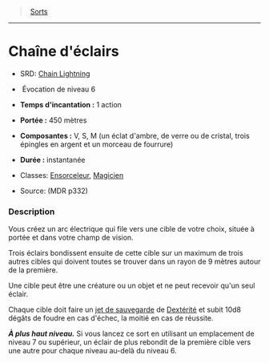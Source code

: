 ﻿---
!SpellItem
Family: SpellHD
Level: 6
Type: Évocation
CastingTime: 1 action
Range: 450 mètres
Components: V, S, M (un éclat d'ambre, de verre ou de cristal, trois épingles en argent et un morceau de fourrure)
Duration: instantanée
Classes: '[Ensorceleur](hd_sorcerer.md), [Magicien](hd_wizard.md)'
Id: spells_hd.md#chaîne-déclairs
ParentLink: spells_hd.md#sorts
Name: Chaîne d'éclairs
ParentName: Sorts
NameLevel: 1
AltName: '[Chain Lightning](srd_spells_chain_lightning.md)'
Source: (MDR p332)
Attributes: {}
---
> [Sorts](hd_spells.md)

---

# Chaîne d'éclairs

- SRD: [Chain Lightning](srd_spells_chain_lightning.md)

-  Évocation de niveau 6

- **Temps d'incantation :** 1 action

- **Portée :** 450 mètres

- **Composantes :** V, S, M (un éclat d'ambre, de verre ou de cristal, trois épingles en argent et un morceau de fourrure)

- **Durée :** instantanée

- Classes: [Ensorceleur](hd_sorcerer.md), [Magicien](hd_wizard.md)

- Source: (MDR p332)

### Description

Vous créez un arc électrique qui file vers une cible de votre choix, située à portée et dans votre champ de vision.

Trois éclairs bondissent ensuite de cette cible sur un maximum de trois autres cibles qui doivent toutes se trouver dans un rayon de 9 mètres autour de la première.

Une cible peut être une créature ou un objet et ne peut recevoir qu'un seul éclair.

Chaque cible doit faire un [jet de sauvegarde](hd_abilities_jets_de_sauvegarde.md) de [Dextérité](hd_abilities_dexterity.md) et subit 10d8 dégâts de foudre en cas d'échec, la moitié en cas de réussite.

**_À plus haut niveau._** Si vous lancez ce sort en utilisant un emplacement de niveau 7 ou supérieur, un éclair de plus rebondit de la première cible vers une autre pour chaque niveau au-delà du niveau 6.

